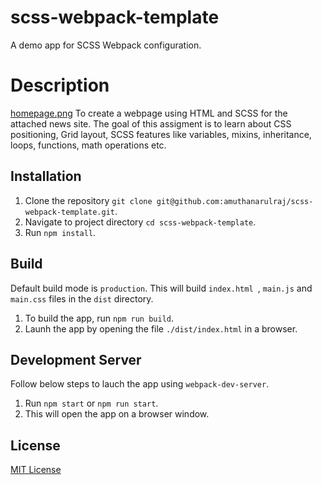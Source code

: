 # scss-webpack-template

A demo app for SCSS Webpack configuration.

# Description
[homepage.png](https://northeastern.blackboard.com/bbcswebdav/pid-21521399-dt-content-rid-64435069_1/courses/INFO6150.15513.202010/homepage.png)
To create a webpage using HTML and SCSS for the attached news site.
The goal of this assigment is to learn about CSS positioning, Grid layout, SCSS features like variables, mixins, inheritance, loops, functions, math operations etc.

## Installation
1. Clone the repository `git clone git@github.com:amuthanarulraj/scss-webpack-template.git`.
2. Navigate to project directory `cd scss-webpack-template`.
3. Run `npm install`.

## Build
Default build mode is `production`. This will build `index.html `, `main.js` and `main.css` files in the `dist` directory.
1. To build the app, run `npm run build`.
2. Launh the app by opening the file `./dist/index.html` in a browser.

## Development Server
Follow below steps to lauch the app using `webpack-dev-server`.
1. Run `npm start` or `npm run start`.
2. This will open the app on a browser window.

## License
[MIT License](https://opensource.org/licenses/MIT)


